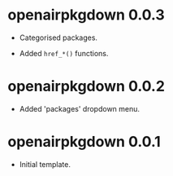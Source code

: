 # openairpkgdown 0.0.3

- Categorised packages.

- Added `href_*()` functions.

# openairpkgdown 0.0.2

- Added 'packages' dropdown menu.

# openairpkgdown 0.0.1

- Initial template.
